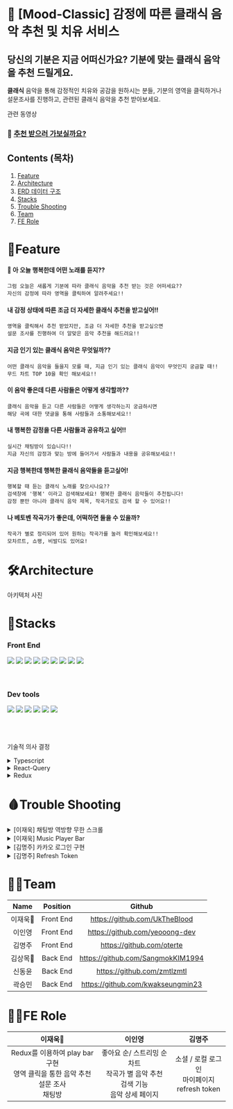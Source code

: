# 🎹 [Mood-Classic] 감정에 따른 클래식 음악 추천 및 치유 서비스

## 당신의 기분은 지금 어떠신가요? 기분에 맞는 클래식 음악을 추천 드릴게요.
**클래식** 음악을 통해 감정적인 치유와 공감을 원하시는 분들, 기분의 영역을 클릭하거나 설문조사를 진행하고, 관련된 클래식 음악을 추천 받아보세요.

관련 동영상

### 🎻 [추천 받으러 가보실까요?](https://mood-classic.site/)


## Contents (목차)
1. [Feature](#Feature)
2. [Architecture](#Architecture)
3. [ERD 데이터 구조](#ERD-데이터-구조)
4. [Stacks](#Stacks)
5. [Trouble Shooting](#Trouble-Shooting)
6. [Team](#Team)
7. [FE Role](#FE-Role)


# 🎹Feature
#### 🎻 아 오늘 행복한데 어떤 노래를 듣지??
  ```
  그럼 오늘은 새롭게 기분에 따라 클래식 음악을 추천 받는 것은 어떠세요??
  자신의 감정에 따라 영역을 클릭하여 알려주세요!!
  ```
#### 내 감정 상태에 따른 조금 더 자세한 클래식 추천을 받고싶어!!
  ```
  영역을 클릭해서 추천 받았지만, 조금 더 자세한 추천을 받고싶으면
  설문 조사를 진행하여 더 알맞은 음악 추천을 해드려요!!
  ```
#### 지금 인기 있는 클래식 음악은 무엇일까??
  ```
  어떤 클래식 음악을 들을지 모를 때, 지금 인기 있는 클래식 음악이 무엇인지 궁금할 때!!
  무드 차트 TOP 10을 확인 해보세요!!
  ```
#### 이 음악 좋은데 다른 사람들은 어떻게 생각할까??
  ```
  클래식 음악을 듣고 다른 사람들은 어떻게 생각하는지 궁금하시면
  해당 곡에 대한 댓글을 통해 사람들과 소통해보세요!!
  ```
#### 내 행복한 감정을 다른 사람들과 공유하고 싶어!!
  ```
  실시간 채팅방이 있습니다!! 
  지금 자신의 감정과 맞는 방에 들어가서 사람들과 내용을 공유해보세요!!
  ```
#### 지금 행복한데 행복한 클래식 음악들을 듣고싶어!
  ```
  행복할 때 듣는 클래식 노래를 찾으시나요?? 
  검색창에 '행복' 이라고 검색해보세요! 행복한 클래식 음악들이 추천됩니다!
  감정 뿐만 아니라 클래식 음악 제목, 작곡가로도 검색 할 수 있어요!!
  ```
#### 나 베토벤 작곡가가 좋은데, 어떡하면 들을 수 있을까?
  ```
  작곡가 별로 정리되어 있어 원하는 작곡가를 눌러 확인해보세요!!
  모차르트, 쇼팽, 비발디도 있어요!
  ```

# 🛠Architecture
아키텍처 사진





# 🎩Stacks
### Front End

<div>
  <img src="https://img.shields.io/badge/TYPESCRIPT-3178C6?style=for-the-badge&logo=Typescript&logoColor=black"> 
  <img src="https://img.shields.io/badge/REACT-61DAFB?style=for-the-badge&logo=REACT&logoColor=black"> 
  <img src="https://img.shields.io/badge/REACT QUERY-FF4154?style=for-the-badge&logo=React Query&logoColor=white"> 
  <img src="https://img.shields.io/badge/styledComponents-DB7093?style=for-the-badge&logo=styledComponents&logoColor=white"> 
  <img src="https://img.shields.io/badge/CSS3-1572B6?style=for-the-badge&logo=CSS3&logoColor=white"> 
  <img src="https://img.shields.io/badge/AXIOS-5A29E4?style=for-the-badge&logo=AXIOS&logoColor=white"> 
  <img src="https://img.shields.io/badge/REACT ROUTER-CA4245?style=for-the-badge&logo=REACTROUTER&logoColor=white"> 
  <img src="https://img.shields.io/badge/redux-764ABC?style=for-the-badge&logo=#764ABC&logoColor=white"> 
  <img src="https://img.shields.io/badge/socket.io-3010101?style=for-the-badge&logo=socketdotio&logoColor=white"> 
</div>

<br />
<br />

### Dev tools
<div>
  <img src="https://img.shields.io/badge/Github-181717?style=for-the-badge&logo=GITHUB&logoColor=white"> 
  <img src="https://img.shields.io/badge/VISUAL STUDIO CODE-007ACC?style=for-the-badge&logo=VISUAL STUDIO CODE&logoColor=white"> 
  <img src="https://img.shields.io/badge/Git-F05032?style=for-the-badge&logo=Git&logoColor=white"> 
  <img src="https://img.shields.io/badge/Figma-F24E1E?style=for-the-badge&logo=FIGMA&logoColor=white"> 
  <img src="https://img.shields.io/badge/notion-000000?style=for-the-badge&logo=notion&logoColor=white"> 
  <img src="https://img.shields.io/badge/amazons 3-569A31?style=for-the-badge&logo=amazons3&logoColor=white"> 
</div>

<br />
<br />
<br />

기술적 의사 결정 
<details>
  <summary>Typescript</summary>
  <div markdown="2">
    <div>
      
      - 높은 수준의 코드 탐색과 디버깅으로 버그 예방
        → 코드의 목적을 명시하고 목적에 맞지 않는 타입의 변수나 함수들에서 에러를 발생시켜 버그를 사전에 제거
        → 코드 자동 완성이나 실행 전 피드백을 제공하여 작업과 동시에 디버깅이 가능하여 생산성을 높일 수 있음
  </div>
</details>
  
<details>
  <summary>React-Query</summary>
  <div markdown="2">
    <div>
      
      - API 호출에 필요한 로직을 구현하는 것이 더욱 간단
      - 데이터를 가져오는 데 필요한 로딩, 에러 및 캐싱 상태를 쉽게 관리
      - API 호출을 자동으로 캐시하고, 일시적으로 인터넷 연결이 끊겼을 때에도 캐시된 데이터를 제공
  </div>
</details>
<details>
  <summary>Redux</summary>
  <div markdown="2">
    <div>
      
      1. 요구사항
        - 음악 플레이어 바를 구현하는데 있어 전역적으로 상태를 관리할 수 있어야 함
      
      2. 선택지
        1안) Recoil을 사용하여 전역 상태를 관리
        2안) Redux를 사용하여 전역 상태 관리
      
      3. 의사 결정
        - 처음 잡은 전역으로 관리하려는 state가 적었지만, 추후에 플레이 리스트를 만들거나 
          자신이 듣고 싶은 음악을 추가하는 등 음악 플레이어 바의 확장성이 넓어지고 커질 수 있어 
          Redux를 사용하는 것으로 결정하게 됨
  </div>
</details>





# 🩸Trouble Shooting
<details>
  <summary>[이재욱] 채팅방 역방향 무한 스크롤</summary>
  <div markdown="2">
    <div>
      
       1. 채팅방에서 무한 스크롤 구현 시 스크롤이 맨 위로 고정되는 문제
        스크롤을 최상단으로 올렸을 때, 새로운 데이터들이 로딩이 되면서
        스크롤의 위치가 최상단에서 이전 스크롤 위치로 변경돼야 한다.
         → 즉, 데이터가 로딩이 되고 스크롤의 위치가 맨 위로 되어 있어,
        보여지는 데이터의 값들이 순서대로 보여지지 않는데,
        스크롤의 위치를 변경하여 순서대로 보이도록 해야 한다.
      
      2. 접근
        1) prevScroll을 state 값으로 만들고, 들어왔을 때, scrollRef.current.scrollHeight 값으로 지정해준다.
        2) target이 들어왔을 때, 바뀐 scrollRef.current.scrollHeight 에서 prevScroll을 뺀 것을 scrollTop으로 옮겨준다.
        3) prevScroll을 scrollRef.current.scrollHeight로 지정해준다.
           → 바로바로 적용이 될 줄 알았지만, prevScroll이 scrollRef.current.scrollHeight로 지정되었을 때, 
            채팅 방의 채팅 내역을 불러오기 전에 prevScroll이 지정되어 문제가 생겼다.
      
      3. 해결
        - prevScroll을 시간 차를 두어 prevScroll을 지정해주어 채팅방 내역이 들어왔을 때, 
        prevScroll을 지정할 수 있도록 setTimeout을 사용하여 해결
      
      4. 리팩토링
        1) prevScroll을 setTimeout으로 시간을 지정했을 때, 지정한 시간보다 이전 채팅 방 내역을 받는 시간이 긴 경우 
        prevScroll의 지정이 늦게 될 것 같다는 생각이 들어 다른 방법을 찾아보았음.
        2) prevScroll은 받아온 채팅 내역 즉, 설정해둔 state(beforeChatData)가 변경되었을 때, 
        prevScroll을 다시 set하는 로직으로 구현하였다.
        3) 이로 인해 만약 채팅 방의 이전 내역들을 불러오는데, 시간이 걸리더라도 prevScroll이 
        필요한 타이밍에 변경되도록 로직을 수정하였다. 

  </div>
</details>
<details>
  <summary>[이재욱] Music Player Bar</summary>
  <div markdown="2">
    <div>
      
      1. 많은 페이지에서 사용하는 Music Player Bar를 만들어야 하는 문제
        많은 페이지에서 music player를 사용할 수 있는 컴포넌트를 만들어야 했다.
        요구 사항:  페이지 이동을 해도 음악이 끊기지 않아야 함
      
      2. 선택 사항
        1) Audio-h5-player 라이브러리를 사용하여 player bar을 구현
        2) Music Player을 Custom하여 구현
      
        → 이미 구현해둔 streaming을 올리는 api에서 사용하는 onTimeUpdate 이벤트가 
          Audio-h5-player에서 사용할 수 없고, 내가 원하는 대로 css를 사용하여 표현하기 어려워 
          custom하여 사용하기로 결정
      3. 접근 및 구현
        1) music의 총 시간과 진행되고 있는 시간 
          - audio에서 제공하는 currentTime 과 duration을 사용하여 
            01 : 33 / 03 : 45 같은 음악의 시간을 계산하여 표시해주었음
            → duration과 currentTime은 사용자가 알기 쉽게 알려주는 것이 아닌 
              3분이면 180.43614 같이 소수점까지 나타내기 때문에 이를 해결하기 위해 
              calcurate라는 함수를 만들어 분과 초를 나누어 표현해주었다.
        2) prograss bar 구현
          - 음악이 진행되고 있는 재생 바를 구현해야 하는데, dealt라는 state를 만듦
          - 음악의 진행률울 %로 구하기 위해 currentTime을 duration으로 나누고 이를 100을 곱하였음
            → 위의 값을 string으로 변환하여 setDealt로 dealt에 넣어줌
              (dealt를 스타일 컴포넌트의 background-color로 prop를 내려 구현)
        3) 전역으로 관리하며 페이지 이동 시에도 끊기지 않도록 구현
          - 전역으로 관리 : redux를 통해 모든 컴포넌트에서 접근할 수 있도록 구현
          - 페이지 이동시 음악이 끊기지 않도록 구현
            : react-router-dom에서 제공하는 outlet 메서드를 통해 layout을 구상하여 해결
  </div>
</details>
<details>
  <summary>[김명주] 카카오 로그인 구현</summary>
  <div>
    <div markdown="2">
      1. 카카오 로그인 구현 시, 백엔드에서 보내는 토큰을 받아올 수 없는 문제
        - 백엔드에서 구현과 관련된 로직을 전부 처리하고, jwt 토큰을 발급받아 프론트엔드로 건네주고, 
          프론트엔드에서 그 토큰을 저장한다.
          → 프론트엔드에서는 카카오 로그인 버튼만 구현하고, 버튼 클릭 시 지정된 Redirect URI에서 
            POST 요청을 통해 토큰을 받고 저장해야한다.
      
      2. 접근
        백엔드에서 모든 로직을 처리하고 프론트엔드에 토큰을 넘겨준다.
        →  프론트엔드에서는 버튼만 구현하고 클릭 시 Redirect URI로 이동하게 하면 되었으나, 
          서로 도메인 주소가 다를 경우 백엔드에서 보내준 토큰을 프론트엔드에서는 
          접근할 방법이 없어서 이 방법으로는 구현 실패
      
      3. 해결 
        - 프론트엔드에서 백엔드에게 인가코드를 넘겨주고, 백엔드에서는 받은 인가코드를 가지고 로직을 처리하여 
          프론트엔드에게 토큰을 넘겨준다
          → 프론트엔드는 로그인 버튼 클릭 시 지정된 Redirect URI로 이동하게 만들고 백엔드에서도 
            프론트엔드에서 접근 가능한 Redirect URI를 설정한 뒤, 프론트엔드는 그곳에서 카카오쪽에서 
            보내준 인가 코드를 백엔드에게 보내주고 JWT 토큰을 성공적으로 받아올 수 있었다.
  </div>
</details>
  
<details>
  <summary>[김명주] Refresh Token</summary>
  <div>
    <div markdown="2">
      1. 액세스 토큰 만료 시, 요청을 보내면 토큰이 갱신되지않고 에러가 발생
        - 백엔드에서 지정한 에러 status가 나오면, 리프레시 토큰을 이용하여 액세스 토큰을 갱신하고 
        만료 시 실패한 요청을 다시 실행한다.
          → 프론트엔드는 특정 에러 status 일 경우 액세스 토큰을 갱신하고 요청을 다시 보내야 한다.
      
      2. 접근
        1) interceptor.request에 setTimeout을 추가해 액세스 토큰 만료 직전에 갱신 
          →  axios 요청 시마다 서버에 토큰 갱신 요청을 보내게 되고 이렇게 될 경우 서버에 부하가 많이 가게 된다. 
          정상적으로 처리된다 해도 setTimeout이 매 요청마다 실행되기 때문에 갱신이 제대로 되지 않는다.
        2) interceptor.response에 에러 발생시, 그 에러 status가 백엔드에서 지정한 오류 번호일 시 갱신 요청
          → axios 요청에 대한 응답으로 오류가 발생하고 그 오류 코드가 백엔드에서 지정한 419 에러일 시, 
          토큰이 만료되어 생긴거라고 판단하여 리프레시 토큰을 이용해 액세스 토큰을 갱신한다.
          → interceptor를 이용해 응답을 가로채서, 토큰을 갱신하는데 까지는 성공했으나, 실패한 요청을 다시 보내는것은 구현 실패
        3) 만료로 인해 실패한 요청을 저장하고, 토큰 갱신 후 저장된 실패한 요청을 다시 실행
          → 어떤 instance에서 실패한 요청인지를 지정해주지 않아서 생긴 문제
          → interceptor 안에서 실패한 요청을 저장하고, 토큰을 갱신한 뒤에 저장한 요청을 다시 실행하여 리턴
      
      3. 보완
        로그인을 하지 않은 사람도 이용할 수 있는 기능을 로그인 된 사람이 이용할 경우에 토큰이 만료되면 에러가 발생하는 문제
          → instance를 추가로 하나 더 생성하여 대응
  </div>
</details>



# 👨‍💻Team

| Name | Position | Github |
|:-:|:-:|:-:|
| 이재욱👑 | Front End | https://github.com/UkTheBlood |
| 이인영 | Front End | https://github.com/yeooong-dev |
| 김명주 | Front End | https://github.com/oterte |
| 김상목👑 | Back End | https://github.com/SangmokKIM1994 |
| 신동윤 | Back End | https://github.com/zmtlzmtl |
| 곽승민 | Back End | https://github.com/kwakseungmin23 |


# 👩‍💻FE Role


| 이재욱👑 | 이인영 | 김명주 |
|:-:|:-:|:-:|
| Redux를 이용하여 play bar 구현<br/> 영역 클릭을 통한 음악 추천 <br/> 설문 조사 <br/> 채팅방 | 좋아요 순/ 스트리밍 순 차트 <br/> 작곡가 별 음악 추천 <br/> 검색 기능 <br/> 음악 상세 페이지 <br/> | 소셜 / 로컬 로그인 <br/> 마이페이지 <br/> refresh token |








